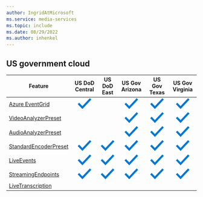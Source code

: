 ```yaml
---
author: IngridAtMicrosoft
ms.service: media-services
ms.topic: include
ms.date: 08/29/2022
ms.author: inhenkel
---
```


<!--Feature availability in region-->

## US government cloud

| Feature |  US DoD Central | US DoD East | US Gov Arizona | US Gov Texas | US Gov Virginia |
| ------- |  :------------: | :---------: | :------------: | :----------: | :-------------: |
| [Azure EventGrid](../monitoring/reacting-to-media-services-events.md) | ![general](../media/azure-clouds-regions/ga.svg)   | <!-- US DoD East -->  | ![general](../media/azure-clouds-regions/ga.svg)    | ![general](../media/azure-clouds-regions/ga.svg)   | ![general](../media/azure-clouds-regions/ga.svg)  |
| [VideoAnalyzerPreset](../analyze-video-audio-files-concept.md) |<!-- US DoD Central -->  | <!-- US DoD East -->  | ![general](../media/azure-clouds-regions/ga.svg)  | ![general](../media/azure-clouds-regions/ga.svg)  | ![general](../media/azure-clouds-regions/ga.svg)  |
| [AudioAnalyzerPreset](../analyze-video-audio-files-concept.md) |<!-- US DoD Central -->  | <!-- US DoD East -->  | ![general](../media/azure-clouds-regions/ga.svg)   | ![general](../media/azure-clouds-regions/ga.svg)  | ![general](../media/azure-clouds-regions/ga.svg)  |
| [StandardEncoderPreset](../encode-concept.md) | ![general](../media/azure-clouds-regions/ga.svg) | ![general](../media/azure-clouds-regions/ga.svg) | ![general](../media/azure-clouds-regions/ga.svg) | ![general](../media/azure-clouds-regions/ga.svg) | ![general](../media/azure-clouds-regions/ga.svg) |
| [LiveEvents](../stream-live-streaming-concept.md) | ![general](../media/azure-clouds-regions/ga.svg) | ![general](../media/azure-clouds-regions/ga.svg) | ![general](../media/azure-clouds-regions/ga.svg) | ![general](../media/azure-clouds-regions/ga.svg) | ![general](../media/azure-clouds-regions/ga.svg) |
| [StreamingEndpoints](../stream-streaming-endpoint-concept.md) | ![general](../media/azure-clouds-regions/ga.svg) | ![general](../media/azure-clouds-regions/ga.svg) | ![general](../media/azure-clouds-regions/ga.svg) | ![general](../media/azure-clouds-regions/ga.svg) | ![general](../media/azure-clouds-regions/ga.svg) |
| [LiveTranscription](../live-event-live-transcription-how-to.md) |  |  |  |  |  |
 <!--end row -->
